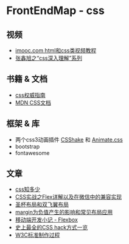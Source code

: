 # FrontEndMap - css

## 视频

- [imooc.com html和css类视频教程](http://www.imooc.com/course/list?c=html)
- [张鑫旭之“css深入理解”系列](http://www.imooc.com/u/197450/courses?sort=publish)


## 书籍 & 文档

- [css权威指南](http://item.jd.com/10100250.html)
- [MDN CSS文档](https://developer.mozilla.org/zh-CN/docs/Web/CSS)

## 框架 & 库

- 两个css3动画插件 [CSShake](http://elrumordelaluz.github.io/csshake/#1) 和 [Animate.css](http://daneden.github.io/animate.css/)
- bootstrap
- fontawesome

## 文章

- [css知多少](http://www.cnblogs.com/wangfupeng1988/p/4325007.html)
- [CSS实战之Flex详解以及在微信中的兼容实现](https://segmentfault.com/a/1190000004139009#articleHeader24)
- [圣杯布局和双飞翼布局](http://www.jianshu.com/p/c3f33f4aed02/comments/1072948)
- [margin为负值产生的影响和常见布局应用](http://www.jianshu.com/p/549aaa5fabaa)
- [移动端开发小记 - Flexbox](http://taobaofed.org/blog/2015/11/11/flexbox-in-mobile-web/)
- [史上最全的CSS hack方式一览](http://www.cnblogs.com/Sonet-life/p/4804139.html)
- [W3C标准制作过程](http://www.ituring.com.cn/tupubarticle/9393)
